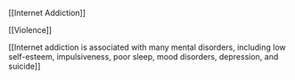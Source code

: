 [[Internet Addiction]]

[[Violence]]

[[Internet addiction is associated with many mental disorders, including low self-esteem, impulsiveness, poor sleep, mood disorders, depression, and suicide]]